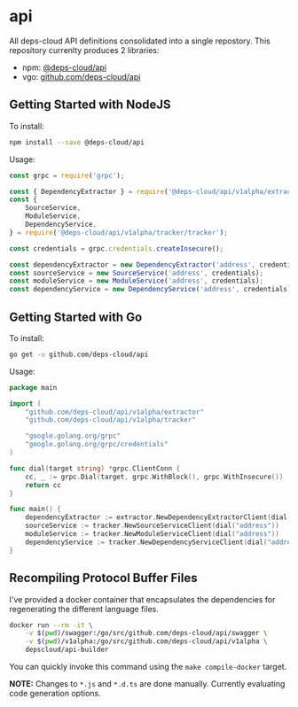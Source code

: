 # api

All deps-cloud API definitions consolidated into a single repostory.
This repository currenlty produces 2 libraries:

* npm: [@deps-cloud/api](https://www.npmjs.com/package/@deps-cloud/api)
* vgo: [github.com/deps-cloud/api](https://github.com/deps-cloud/api)

## Getting Started with NodeJS

To install:

``` bash
npm install --save @deps-cloud/api
```

Usage:

```javascript
const grpc = require('grpc');

const { DependencyExtractor } = require('@deps-cloud/api/v1alpha/extractor/extractor');
const {
    SourceService,
    ModuleService,
    DependencyService,
} = require('@deps-cloud/api/v1alpha/tracker/tracker');

const credentials = grpc.credentials.createInsecure();

const dependencyExtractor = new DependencyExtractor('address', credentials);
const sourceService = new SourceService('address', credentials);
const moduleService = new ModuleService('address', credentials);
const dependencyService = new DependencyService('address', credentials);
```

## Getting Started with Go

To install:

```bash
go get -u github.com/deps-cloud/api
```

Usage:

```go
package main

import (
    "github.com/deps-cloud/api/v1alpha/extractor"
    "github.com/deps-cloud/api/v1alpha/tracker"

    "google.golang.org/grpc"
    "google.golang.org/grpc/credentials"
)

func dial(target string) *grpc.ClientConn {
    cc, _ := grpc.Dial(target, grpc.WithBlock(), grpc.WithInsecure())
    return cc
}

func main() {
    dependencyExtractor := extractor.NewDependencyExtractorClient(dial("address"))
    sourceService := tracker.NewSourceServiceClient(dial("address"))
    moduleService := tracker.NewModuleServiceClient(dial("address"))
    dependencyService := tracker.NewDependencyServiceClient(dial("address"))
}
```

## Recompiling Protocol Buffer Files

I've provided a docker container that encapsulates the dependencies for regenerating the different language files.

```bash
docker run --rm -it \
    -v $(pwd)/swagger:/go/src/github.com/deps-cloud/api/swagger \
    -v $(pwd)/v1alpha:/go/src/github.com/deps-cloud/api/v1alpha \
    depscloud/api-builder
```

You can quickly invoke this command using the `make compile-docker` target.

**NOTE:** Changes to `*.js` and `*.d.ts` are done manually.
Currently evaluating code generation options.
